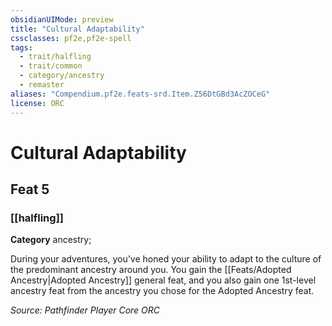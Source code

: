 ```yaml
---
obsidianUIMode: preview
title: "Cultural Adaptability"
cssclasses: pf2e,pf2e-spell
tags:
  - trait/halfling
  - trait/common
  - category/ancestry
  - remaster
aliases: "Compendium.pf2e.feats-srd.Item.Z56DtGBd3AcZOCeG"
license: ORC
---
```

# Cultural Adaptability
## Feat 5
### [[halfling]]

**Category** ancestry; 




During your adventures, you've honed your ability to adapt to the culture of the predominant ancestry around you. You gain the [[Feats/Adopted Ancestry|Adopted Ancestry]] general feat, and you also gain one 1st-level ancestry feat from the ancestry you chose for the Adopted Ancestry feat.

*Source: Pathfinder Player Core*
*ORC*